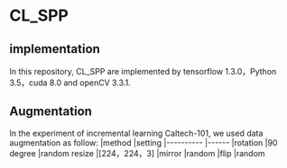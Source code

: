 # CL_SPP

## implementation
In this repository, CL_SPP are implemented by tensorflow 1.3.0，Python 3.5，cuda 8.0 and openCV 3.3.1.

## Augmentation 
In the experiment of incremental learning Caltech-101, we used data augmentation as follow:
|method         |setting 
|----------     |------
|rotation       |90 degree
|random resize  |[224，224，3]
|mirror         |random 
|flip           |random 




